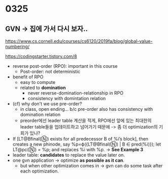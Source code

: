 # 0325

## GVN -> 집에 가서 다시 보자..

https://www.cs.cornell.edu/courses/cs6120/2019fa/blog/global-value-numbering/

https://codingstarter.tistory.com/8
- reverse post-order (RPO): important in this course
  - Post-order: not deterministic
- benefit of RPO
  - easy to compute
  - related to **domination**
    - never reverse-domination-relationship in RPO
    - consistency with domintation relation
- (cf) why don't we use pre-order?
  - in class, open ending... b/c pre-order also has consistency with domination relation 
  - preorder에선 leader table 계산을 적게, RPO에선 앞에 있는 최대한의 leader table들을 업데이트하고 넘어가기 때문에 -> 좀 더 optimization의 기회가 있나?
- If [LT@Bfinal(Ⓝ) exists for all predecessor B of %i’s block],
then creates a new phinode, say %p=ϕ({LT@Bfinal(Ⓝ) | B ∈ pred(%i)});
let LT@pc(Ⓝ) = %p; and replaces %i with %p. -> **See Example 3**
- leader table: **candidates** to replace the value later on.
- one gvn application -> optimize **as possible as it can**.
  - but when other optimization comes in -> gvn can do some task after each optimization.